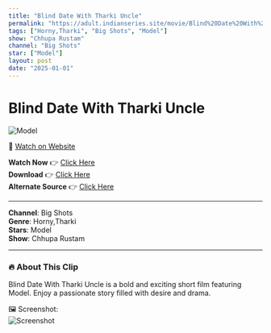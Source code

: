 ```yaml
---
title: "Blind Date With Tharki Uncle"
permalink: "https://adult.indianseries.site/movie/Blind%20Date%20With%20Tharki%20Uncle"
tags: ["Horny,Tharki", "Big Shots", "Model"]
show: "Chhupa Rustam"
channel: "Big Shots"
star: ["Model"]
layout: post
date: "2025-01-01"
---
```


# Blind Date With Tharki Uncle

![Model](https://shorts.desisins.com/wp-content/uploads/2024/12/Blind-Date-With-Tharki-Uncle-Nazar-DesiSins.com_.jpg)

🔗 [Watch on Website](https://adult.indianseries.site/movie/Blind%20Date%20With%20Tharki%20Uncle)

**Watch Now** 👉 [Click Here](https://adult.indianseries.site/movie/Blind%20Date%20With%20Tharki%20Uncle)  
**Download** 👉 [Click Here](https://adult.indianseries.site/movie/Blind%20Date%20With%20Tharki%20Uncle)  
**Alternate Source** 👉 [Click Here](https://adult.indianseries.site/movie/Blind%20Date%20With%20Tharki%20Uncle)

---

**Channel**: Big Shots  
**Genre**: Horny,Tharki  
**Stars**: Model  
**Show**: Chhupa Rustam

---

### 🔥 About This Clip

Blind Date With Tharki Uncle is a bold and exciting short film featuring Model. Enjoy a passionate story filled with desire and drama.
 
🖼️ Screenshot:  
![Screenshot](https://shorts.desisins.com/wp-content/uploads/2024/12/Blind-Date-With-Tharki-Uncle-Nazar-DesiSins.com_.jpg)
